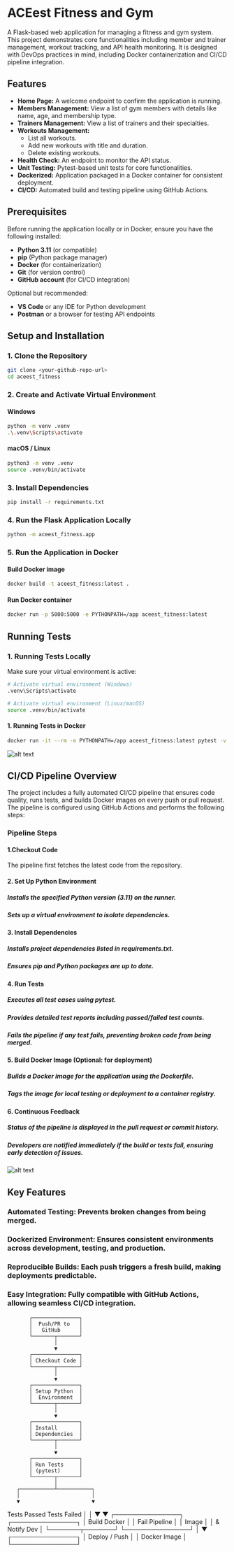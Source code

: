# ACEest Fitness and Gym

A Flask-based web application for managing a fitness and gym system.  
This project demonstrates core functionalities including member and trainer management, workout tracking, and API health monitoring. It is designed with DevOps practices in mind, including Docker containerization and CI/CD pipeline integration.

## Features

- **Home Page:** A welcome endpoint to confirm the application is running.
- **Members Management:** View a list of gym members with details like name, age, and membership type.
- **Trainers Management:** View a list of trainers and their specialties.
- **Workouts Management:** 
  - List all workouts.
  - Add new workouts with title and duration.
  - Delete existing workouts.
- **Health Check:** An endpoint to monitor the API status.
- **Unit Testing:** Pytest-based unit tests for core functionalities.
- **Dockerized:** Application packaged in a Docker container for consistent deployment.
- **CI/CD:** Automated build and testing pipeline using GitHub Actions.

## Prerequisites

Before running the application locally or in Docker, ensure you have the following installed:

- **Python 3.11** (or compatible)
- **pip** (Python package manager)
- **Docker** (for containerization)
- **Git** (for version control)
- **GitHub account** (for CI/CD integration)

Optional but recommended:

- **VS Code** or any IDE for Python development
- **Postman** or a browser for testing API endpoints

## Setup and Installation

### 1. Clone the Repository
```bash
git clone <your-github-repo-url>
cd aceest_fitness
```

### 2. Create and Activate Virtual Environment
#### Windows
```bash 
python -m venv .venv
.\.venv\Scripts\activate
```

#### macOS / Linux
```bash
python3 -m venv .venv
source .venv/bin/activate
``` 
### 3. Install Dependencies
```bash
pip install -r requirements.txt
```

### 4. Run the Flask Application Locally
```bash
python -m aceest_fitness.app
```

### 5. Run the Application in Docker

  #### Build Docker image
  ```bash
  docker build -t aceest_fitness:latest .
  ```

  #### Run Docker container
  ```bash
  docker run -p 5000:5000 -e PYTHONPATH=/app aceest_fitness:latest
  ```

## Running Tests

### 1. Running Tests Locally
Make sure your virtual environment is active:
```bash
# Activate virtual environment (Windows)
.venv\Scripts\activate

# Activate virtual environment (Linux/macOS)
source .venv/bin/activate

```

#### 1. Running Tests in Docker
```bash
docker run -it --rm -e PYTHONPATH=/app aceest_fitness:latest pytest -v
```
![alt text](image.png)


## CI/CD Pipeline Overview

The project includes a fully automated CI/CD pipeline that ensures code quality, runs tests, and builds Docker images on every push or pull request. The pipeline is configured using GitHub Actions and performs the following steps:

### Pipeline Steps

#### 1.Checkout Code

The pipeline first fetches the latest code from the repository.

#### 2. Set Up Python Environment

##### Installs the specified Python version (3.11) on the runner.

##### Sets up a virtual environment to isolate dependencies.

#### 3. Install Dependencies

##### Installs project dependencies listed in requirements.txt.

##### Ensures pip and Python packages are up to date.

#### 4. Run Tests

##### Executes all test cases using pytest.

##### Provides detailed test reports including passed/failed test counts.

##### Fails the pipeline if any test fails, preventing broken code from being merged.

#### 5. Build Docker Image (Optional: for deployment)

##### Builds a Docker image for the application using the Dockerfile.

##### Tags the image for local testing or deployment to a container registry.

#### 6. Continuous Feedback

##### Status of the pipeline is displayed in the pull request or commit history.

##### Developers are notified immediately if the build or tests fail, ensuring early detection of issues.
![alt text](image-1.png)

## Key Features

### Automated Testing: Prevents broken changes from being merged.

### Dockerized Environment: Ensures consistent environments across development, testing, and production.

### Reproducible Builds: Each push triggers a fresh build, making deployments predictable.

### Easy Integration: Fully compatible with GitHub Actions, allowing seamless CI/CD integration.

           ┌───────────────┐
           │  Push/PR to   │
           │   GitHub      │
           └───────┬───────┘
                   │
                   ▼
           ┌───────────────┐
           │ Checkout Code │
           └───────┬───────┘
                   │
                   ▼
           ┌───────────────┐
           │ Setup Python  │
           │  Environment  │
           └───────┬───────┘
                   │
                   ▼
           ┌───────────────┐
           │ Install       │
           │ Dependencies  │
           └───────┬───────┘
                   │
                   ▼
           ┌───────────────┐
           │ Run Tests     │
           │ (pytest)      │
           └───────┬───────┘
                   │
       ┌───────────┴───────────┐
       │                       │
       ▼                       ▼
  Tests Passed               Tests Failed
       │                       │
       ▼                       ▼
┌───────────────┐       ┌───────────────┐
│ Build Docker  │       │ Fail Pipeline │
│ Image         │       │ & Notify Dev │
└───────┬───────┘       └───────────────┘
        │
        ▼
┌───────────────┐
│ Deploy / Push │
│ Docker Image  │
└───────────────┘
